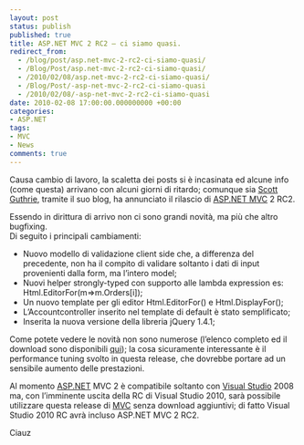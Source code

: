 ```yaml
---
layout: post
status: publish
published: true
title: ASP.NET MVC 2 RC2 – ci siamo quasi.
redirect_from: 
  - /blog/post/asp.net-mvc-2-rc2-ci-siamo-quasi/
  - /Blog/Post/asp.net-mvc-2-rc2-ci-siamo-quasi/
  - /2010/02/08/asp.net-mvc-2-rc2-ci-siamo-quasi/
  - /Blog/Post/-asp-net-mvc-2-rc2-ci-siamo-quasi
  - /2010/02/08/-asp-net-mvc-2-rc2-ci-siamo-quasi
date: 2010-02-08 17:00:00.000000000 +00:00
categories:
- ASP.NET
tags:
- MVC
- News
comments: true
---
```

<p>Causa cambio di lavoro, la scaletta dei posts si è incasinata ed alcune info (come questa) arrivano con alcuni giorni di ritardo; comunque sia <a title="Scott Guthrie&#39;s Blog" href="http://weblogs.asp.net/scottgu" rel="nofollow" target="_blank">Scott Guthrie</a>, tramite il suo blog, ha annunciato il rilascio di <a title="ASP.NET" href="http://imperugo.tostring.it/categories/archive/ASP.NET" target="_blank"></a><a title="ASP.NET MVC" href="http://imperugo.tostring.it/Categories/Archive/MVC" target="_blank">ASP.NET MVC</a> 2 RC2</a>.</p>  <p>Essendo in dirittura di arrivo non ci sono grandi novità, ma più che altro bugfixing.    <br />Di seguito i principali cambiamenti:</p>  <ul>   <li>Nuovo modello di validazione client side che, a differenza del precedente, non ha il compito di validare soltanto i dati di input provenienti dalla form, ma l’intero model; </li>    <li>Nuovi helper strongly-typed con supporto alle lambda expression es: Html.EditorFor(m=&gt;m.Orders[i]); </li>    <li>Un nuovo template per gli editor Html.EditorFor() e Html.DisplayFor(); </li>    <li>L’Accountcontroller inserito nel template di default è stato semplificato; </li>    <li>Inserita la nuova versione della libreria jQuery 1.4.1; </li> </ul>  <p>Come potete vedere le novità non sono numerose (l’elenco completo ed il download sono disponibili <a title="ASP.NET MVC 2 RC 2 Downalod" href="http://www.microsoft.com/downloads/details.aspx?FamilyID=7aba081a-19b9-44c4-a247-3882c8f749e3&amp;displaylang=en" rel="nofollow" target="_blank">qui</a>); la cosa sicuramente interessante è il performance tuning svolto in questa release, che dovrebbe portare ad un sensibile aumento delle prestazioni.</p>  <p>Al momento <a title="ASP.NET" href="http://imperugo.tostring.it/categories/archive/ASP.NET" target="_blank">ASP.NET</a> MVC 2 è compatibile soltanto con <a title="Search Visual Studio" href="http://imperugo.tostring.it/blog/search?q=Visual+Studio&amp;searchButton=Go" target="_blank">Visual Studio</a> 2008 ma, con l’imminente uscita della RC di Visual Studio 2010, sarà possibile utilizzare questa release di <a title="Category: MVC" href="http://tostring.it/Categories/Archive/MVC" target="_blank">MVC</a> senza download aggiuntivi; di fatto Visual Studio 2010 RC avrà incluso ASP.NET MVC 2 RC2.</p>  <p>Ciauz</p>
